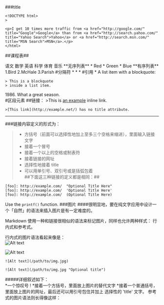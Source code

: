 ###title
```
<!DOCTYPE html>
>

<p>I get 10 times more traffic from <a href="http://google.com/"
title="Google">Google</a> than from <a href="http://search.yahoo.com/"
title="Yahoo Search">Yahoo</a> or <a href="http://search.msn.com/"
title="MSN Search">MSN</a>.</p>
</html>
```

##课程表##

<td>
	<tr>语文</tr>
	<tr>数学</tr>
</td>

<td>
	<tr>英语</tr>
	<tr>科学</tr>
</td>

<td>
	<tr>体育</tr>
	<tr>音乐</tr>
</td>    
**无序列表**
* Red
* Green
* Blue     
**有序列表**   
1.Bird    
2.McHale    
3.Parish    
#分隔符
* * *        
#引用
*   A list item with a blockquote:

    > This is a blockquote
    > inside a list item.    
   1986\. What a great season.    
#区段元素
 ##链接：
    >This is [an example](http://example.com/ "Title") inline link.

    >[This link](http://example.net/) has no title attribute.
  * * * * * * * * * * * * * *
###链接内容定义的形式为：

   >* 方括号（前面可以选择性地加上至多三个空格来缩进），里面输入链接文字
   >* 接着一个冒号
   >* 接着一个以上的空格或制表符
   >* 接着链接的网址
   >* 选择性地接着 title 
   >* 可以用单引号、双引号或是括弧包着    
##下面这三种链接的定义都是相同：##
```
[foo]: http://example.com/  "Optional Title Here"
[foo]: http://example.com/  'Optional Title Here'
[foo]: http://example.com/  (Optional Title Here)

```
Use the `printf()` function.
###图片
####很明显地，要在纯文字应用中设计一个「自然」的语法来插入图片是有一定难度的。

Markdown 使用一种和链接很相似的语法来标记图片，同样也允许两种样式： 行内式和参考式。    

行内式的图片语法看起来像是：    
![Alt text](/path/to/img.jpg)

![Alt text](/path/to/img.jpg "Optional title")
```
![Alt text](/path/to/img.jpg)

![Alt text](/path/to/img.jpg "Optional title")
```
#####详细叙述如下：    
*一个惊叹号 !
*接着一个方括号，里面放上图片的替代文字
*接着一个普通括号，里面放上图片的网址，最后还可以用引号包住并加上 选择性的 'title' 文字。
参考式的图片语法则长得像这样：